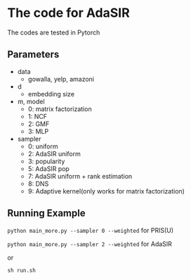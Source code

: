 # The code for AdaSIR
The codes are tested in Pytorch

## Parameters
+ data
    + gowalla, yelp, amazoni
+ d
    + embedding size
+ m, model
    + 0: matrix factorization
    + 1: NCF
    + 2: GMF
    + 3: MLP
+ sampler
    + 0: uniform
    + 2: AdaSIR uniform
    + 3: popularity
    + 5: AdaSIR pop
    + 7: AdaSIR uniform + rank estimation
    + 8: DNS
    + 9: Adaptive kernel(only works for matrix factorization)

## Running Example

`python main_more.py --sampler 0 --weighted` for PRIS(U)

`python main_more.py --sampler 2 --weighted` for AdaSIR

or

`sh run.sh`
